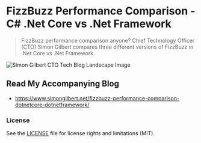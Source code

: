 ﻿# FizzBuzz Performance Comparison - C# .Net Core vs .Net Framework
> FizzBuzz performance comparison anyone? Chief Technology Officer (CTO) Simon Gilbert compares three different versions of FizzBuzz in .Net Core vs .Net Framework.

![Simon Gilbert CTO Tech Blog Landscape Image](https://www.simongilbert.net/content/images/2019/03/simon-gilbert-cto-tech-blog-post-two.png)

## Read My Accompanying Blog
- https://www.simongilbert.net/fizzbuzz-performance-comparison-dotnetcore-dotnetframework/

### License
See the [LICENSE](LICENSE.md) file for license rights and limitations (MIT).